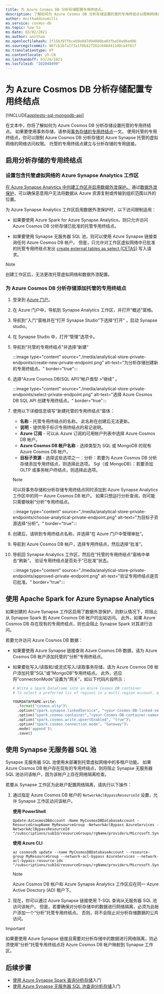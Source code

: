 ```yaml
---
title: 为 Azure Cosmos DB 分析存储配置专用终结点。
description: 了解如何为 Azure Cosmos DB 分析存储设置托管的专用终结点以限制网络访问。
author: AnithaAdusumilli
ms.service: cosmos-db
ms.topic: how-to
ms.date: 03/02/2021
ms.author: anithaa
ms.openlocfilehash: 2f15b397fbceb9e097d94080ba03fba50a96ed06
ms.sourcegitcommit: 867cb1b7a1f3a1f0b427282c648d411d0ca4f81f
ms.translationtype: HT
ms.contentlocale: zh-CN
ms.lasthandoff: 03/20/2021
ms.locfileid: "102048499"
---
```

# <a name="configure-private-endpoints-for-azure-cosmos-db-analytical-store"></a>为 Azure Cosmos DB 分析存储配置专用终结点
[!INCLUDE[appliesto-sql-mongodb-api](includes/appliesto-sql-mongodb-api.md)]

在文本中，你将了解如何为 Azure Cosmos DB 分析存储设置托管的专用终结点。 如果要使用事务存储，请参阅[事务存储的专用终结点](how-to-configure-private-endpoints.md)一文。 使用托管的专用终结点，你可以限制 Azure Cosmos DB 分析存储对 Azure Synapse 托管的虚拟网络的网络访问权限。 托管的专用终结点建立与分析存储的专用链接。

## <a name="enable-private-endpoint-for-the-analytical-store"></a>启用分析存储的专用终结点

### <a name="set-up-an-azure-synapse-analytics-workspace-with-a-managed-virtual-network"></a>设置包含托管虚拟网络的 Azure Synapse Analytics 工作区

[在 Azure Synapse Analytics 中创建工作区并启用数据外泄保护。](../synapse-analytics/security/how-to-create-a-workspace-with-data-exfiltration-protection.md) 通过[数据外泄保护](../synapse-analytics/security/workspace-data-exfiltration-protection.md)，可以确保恶意用户无法将数据从 Azure 资源复制或传输到组织范围以外的位置。

为 Azure Synapse Analytics 工作区启用数据外泄保护时，以下访问限制适用：

* 如果要使用 Azure Spark for Azure Synapse Analytics，则只允许访问 Azure Cosmos DB 分析存储已批准的托管专用终结点。

* 如果要使用 Synapse 无服务器 SQL 池，则可以使用 Azure Synapse 链接查询任何 Azure Cosmos DB 帐户。 但是，只允许对工作区虚拟网络中已批准的托管专用终结点发出 [create external tables as select (CETAS)](../synapse-analytics/sql/develop-tables-cetas.md) 写入请求。

> [!NOTE]
> 创建工作区后，无法更改托管虚拟网络和数据外泄配置。

### <a name="add-a-managed-private-endpoint-for-azure-cosmos-db-analytical-store"></a>为 Azure Cosmos DB 分析存储添加托管的专用终结点

1. 登录到 [Azure 门户](https://portal.azure.com/)。

1. 在 Azure 门户中，导航到 Synapse Analytics 工作区，并打开“概述”窗格。

1. 导航到“入门”窗格并在“打开 Synapse Studio”下选择“打开” ，启动 Synapse studio。

1. 在 Synapse Studio 中，打开“管理”选项卡。

1. 导航到“托管的专用终结点”并选择“新建”

   :::image type="content" source="./media/analytical-store-private-endpoints/create-new-private-endpoint.png" alt-text="为分析存储创建新的专用终结点。" border="true":::

1. 选择“Azure Cosmos DB(SQL API)”帐户类型 >“继续” 。

   :::image type="content" source="./media/analytical-store-private-endpoints/select-private-endpoint.png" alt-text="选择 Azure Cosmos DB SQL API 创建专用终结点。" border="true":::

1. 使用以下详细信息填写“新建托管的专用终结点”窗体：

   * **名称** - 托管专用终结点的名称。 此名称在创建后无法更新。
   * **说明** - 提供用于标识专用终结点的易记说明。
   * **Azure 订阅** - 可以从 Azure 订阅的可用帐户列表中选择 Azure Cosmos DB 帐户。
   * **Azure Cosmos DB 帐户名称** - 选择类型为 SQL 或 MongoDB 的现有 Azure Cosmos DB 帐户。
   * **目标子资源** - 选择这些选项之一：分析：若要为 Azure Cosmos DB 分析存储添加专用终结点，则选择此选项。
     Sql（或 MongoDB）：若要添加 OLTP 或事务帐户终结点，则选择此选项。

   > [!NOTE]
   > 可以将事务存储和分析存储专用终结点同时添加到 Azure Synapse Analytics 工作区中的同一 Azure Cosmos DB 帐户。 如果只想运行分析查询，则可能只需要映射“分析”专用终结点。

   :::image type="content" source="./media/analytical-store-private-endpoints/choose-analytical-private-endpoint.png" alt-text="为目标子资源选择“分析”。" border="true":::

1. 创建后，请转到专用终结点名称，并选择“在 Azure 门户中管理审批”。

1. 导航到 Azure Cosmos DB 帐户，选择专用终结点，然后选择“批准”。

1. 导航回 Synapse Analytics 工作区，然后在“托管的专用终结点”窗格中单击“刷新”。 验证专用终结点是否处于“已批准”状态。

   :::image type="content" source="./media/analytical-store-private-endpoints/approved-private-endpoint.png" alt-text="验证专用终结点是否已批准。" border="true":::

## <a name="use-apache-spark-for-azure-synapse-analytics"></a>使用 Apache Spark for Azure Synapse Analytics

如果创建的 Azure Synapse 工作区启用了数据外泄保护，则默认情况下，将阻止从 Synapse Spark 到 Azure Cosmos DB 帐户的出站访问。 此外，如果 Azure Cosmos DB 存在现有的专用终结点，则也会阻止 Synapse Spark 对其进行访问。

若要允许访问 Azure Cosmos DB 数据：

* 如果要使用 Azure Synapse 链接查询 Azure Cosmos DB 数据，请为 Azure Cosmos DB 帐户添加托管的“分析”专用终结点。

* 如果要批写入/读取和/或流式写入/读取事务存储，请为 Azure Cosmos DB 帐户添加托管“SQL”或“MongoDB”专用终结点。 此外，还应将“connectionMode”设置为“网关”，如以下代码片段所示：

  ```python
  # Write a Spark DataFrame into an Azure Cosmos DB container
  # To select a preferred lis of regions in a multi-region account, add .option("spark.cosmos.preferredRegions", "<Region1>, <Region2>")
  
  YOURDATAFRAME.write\
    .format("cosmos.oltp")\
    .option("spark.synapse.linkedService", "<your-Cosmos-DB-linked-service-name>")\
    .option("spark.cosmos.container","<your-Cosmos-DB-container-name>")\
    .option("spark.cosmos.write.upsertEnabled", "true")\
    .option("spark.cosmos.connection.mode", "Gateway")\
    .mode('append')\
    .save()
  
  ```

## <a name="using-synapse-serverless-sql-pools"></a>使用 Synapse 无服务器 SQL 池

Synapse 无服务器 SQL 池使用未部署到托管虚拟网络中的多租户功能。 如果 Azure Cosmos DB 帐户存在现有的专用终结点，则将阻止 Synapse 无服务器 SQL 池访问该帐户，因为该帐户上存在网络隔离检查。

若要从 Synapse 工作区为此帐户配置网络隔离，请执行以下操作：

1. 通过指定 Azure Cosmos DB 帐户的 `NetworkAclBypassResourceId` 设置，允许 Synapse 工作区访问该帐户。

   **使用 PowerShell**

   ```powershell-interactive
   Update-AzCosmosDBAccount -Name MyCosmosDBDatabaseAccount -ResourceGroupName MyResourceGroup -NetworkAclBypass AzureServices -NetworkAclBypassResourceId "/subscriptions/subId/resourceGroups/rgName/providers/Microsoft.Synapse/workspaces/wsName"
   ```

   **使用 Azure CLI**

   ```azurecli-interactive
   az cosmosdb update --name MyCosmosDBDatabaseAccount --resource-group MyResourceGroup --network-acl-bypass AzureServices --network-acl-bypass-resource-ids "/subscriptions/subId/resourceGroups/rgName/providers/Microsoft.Synapse/workspaces/wsName"
   ```

   > [!NOTE]
   > Azure Cosmos DB 帐户和 Azure Synapse Analytics 工作区应在同一 Azure Active Directory (AD) 租户下。

2. 现在，你可以通过 Azure Synapse 链接使用 T-SQL 查询从无服务器 SQL 池访问该帐户。 但是，若要确保对分析存储中的数据进行网络隔离，必须为此帐户添加一个“分析”托管专用终结点。 否则，将不会阻止对分析存储数据的公共访问。

> [!IMPORTANT]
> 如果要使用 Azure Synapse 链接且需要对分析存储中的数据进行网络隔离，则必须使用“分析”托管专用终结点将 Azure Cosmos DB 帐户映射到 Synapse 工作区。

## <a name="next-steps"></a>后续步骤

* [使用 Azure Synapse Spark 查询分析存储](../synapse-analytics/synapse-link/how-to-query-analytical-store-spark.md?toc=/azure/cosmos-db/toc.json&bc=/azure/cosmos-db/breadcrumb/toc.json)入门
* [使用 Azure Synapse 无服务器 SQL 池查询分析存储](../synapse-analytics/sql/query-cosmos-db-analytical-store.md?toc=/azure/cosmos-db/toc.json&bc=/azure/cosmos-db/breadcrumb/toc.json)入门
